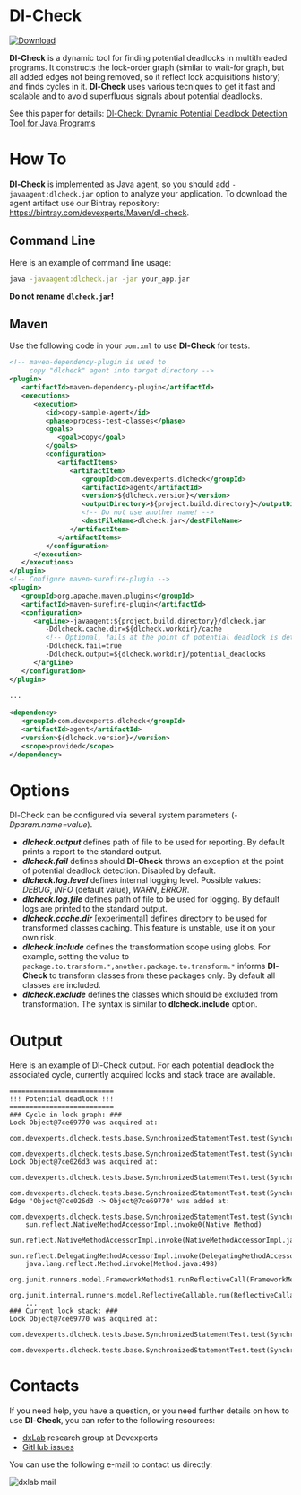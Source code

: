 # Dl-Check 

[ ![Download](https://api.bintray.com/packages/devexperts/Maven/dl-check/images/download.svg) ](https://bintray.com/devexperts/Maven/dl-check/_latestVersion)

**Dl-Check** is a dynamic tool for finding potential deadlocks in multithreaded programs. It constructs the lock-order graph (similar to wait-for graph, but all added edges not being removed, so it reflect lock acquisitions history) and finds cycles in it. **Dl-Check** uses various tecniques to get it fast and scalable and to avoid superfluous signals about potential deadlocks.

See this paper for details: [Dl-Check: Dynamic Potential Deadlock Detection Tool for Java Programs](https://link.springer.com/chapter/10.1007/978-3-319-71734-0_6)

# How To
**Dl-Check** is implemented as Java agent, so you should add ```-javaagent:dlcheck.jar``` option to analyze your application. To download the agent artifact use our Bintray repository: https://bintray.com/devexperts/Maven/dl-check. 

## Command Line
Here is an example of command line usage:

```bash
java -javaagent:dlcheck.jar -jar your_app.jar 
```

**Do not rename ```dlcheck.jar```!**

## Maven
Use the following code in your ```pom.xml``` to use **Dl-Check** for tests. 

```xml
<!-- maven-dependency-plugin is used to 
     copy "dlcheck" agent into target directory -->
<plugin>
   <artifactId>maven-dependency-plugin</artifactId>
   <executions>
      <execution>
         <id>copy-sample-agent</id>
         <phase>process-test-classes</phase>
         <goals>
            <goal>copy</goal>
         </goals>
         <configuration>
            <artifactItems>
               <artifactItem>
                  <groupId>com.devexperts.dlcheck</groupId>
                  <artifactId>agent</artifactId>
                  <version>${dlcheck.version}</version>
                  <outputDirectory>${project.build.directory}</outputDirectory>
                  <!-- Do not use another name! -->
                  <destFileName>dlcheck.jar</destFileName> 
               </artifactItem>
            </artifactItems>
         </configuration>
      </execution>
   </executions>
</plugin>
<!-- Configure maven-surefire-plugin -->
<plugin>
   <groupId>org.apache.maven.plugins</groupId>
   <artifactId>maven-surefire-plugin</artifactId>
   <configuration>
      <argLine>-javaagent:${project.build.directory}/dlcheck.jar
         -Ddlcheck.cache.dir=${dlcheck.workdir}/cache
         <!-- Optional, fails at the point of potential deadlock is detected -->
         -Ddlcheck.fail=true 
         -Ddlcheck.output=${dlcheck.workdir}/potential_deadlocks
      </argLine>
   </configuration>
</plugin> 
  
...
  
<dependency>
   <groupId>com.devexperts.dlcheck</groupId>
   <artifactId>agent</artifactId>
   <version>${dlcheck.version}</version>
   <scope>provided</scope>
</dependency>
```

# Options
Dl-Check can be configured via several system parameters (*-Dparam.name=value*).

* ***dlcheck.output*** defines path of file to be used for reporting. By default prints a report to the standard output.
* ***dlcheck.fail*** defines should **Dl-Check** throws an exception at the point of potential deadlock detection. Disabled by default.
* ***dlcheck.log.level*** defines internal logging level. Possible values: *DEBUG*, *INFO* (default value), *WARN*, *ERROR*.
* ***dlcheck.log.file*** defines path of file to be used for logging. By default logs are printed to the standard output.
* ***dlcheck.cache.dir*** [experimental] defines directory to be used for transformed classes caching. This feature is unstable, use it on your own risk.
* ***dlcheck.include*** defines the transformation scope using globs. For example, setting the value to ```package.to.transform.*,another.package.to.transform.*``` informs **Dl-Check** to transform classes from these packages only. By default all classes are included.
* ***dlcheck.exclude*** defines the classes which should be excluded from transformation. The syntax is similar to **dlcheck.include** option.

# Output
Here is an example of Dl-Check output. For each potential deadlock the associated cycle, currently acquired locks and stack trace are available.

```
==========================
!!! Potential deadlock !!!
==========================
### Cycle in lock graph: ###
Lock Object@7ce69770 was acquired at:
	com.devexperts.dlcheck.tests.base.SynchronizedStatementTest.test(SynchronizedStatementTest.java:37)
	com.devexperts.dlcheck.tests.base.SynchronizedStatementTest.test(SynchronizedStatementTest.java:40)
Lock Object@7ce026d3 was acquired at:
	com.devexperts.dlcheck.tests.base.SynchronizedStatementTest.test(SynchronizedStatementTest.java:36)
	com.devexperts.dlcheck.tests.base.SynchronizedStatementTest.test(SynchronizedStatementTest.java:41)
Edge 'Object@7ce026d3 -> Object@7ce69770' was added at:
	com.devexperts.dlcheck.tests.base.SynchronizedStatementTest.test(SynchronizedStatementTest.java:41)
	sun.reflect.NativeMethodAccessorImpl.invoke0(Native Method)
	sun.reflect.NativeMethodAccessorImpl.invoke(NativeMethodAccessorImpl.java:62)
	sun.reflect.DelegatingMethodAccessorImpl.invoke(DelegatingMethodAccessorImpl.java:43)
	java.lang.reflect.Method.invoke(Method.java:498)
	org.junit.runners.model.FrameworkMethod$1.runReflectiveCall(FrameworkMethod.java:50)
	org.junit.internal.runners.model.ReflectiveCallable.run(ReflectiveCallable.java:12)
	...
### Current lock stack: ###
Lock Object@7ce69770 was acquired at:
	com.devexperts.dlcheck.tests.base.SynchronizedStatementTest.test(SynchronizedStatementTest.java:37)
	com.devexperts.dlcheck.tests.base.SynchronizedStatementTest.test(SynchronizedStatementTest.java:40)
```


# Contacts
If you need help, you have a question, or you need further details on how to use **Dl-Check**, you can refer to the following resources:

* [dxLab](https://code.devexperts.com/) research group at Devexperts
* [GitHub issues](https://github.com/Devexperts/dlcheck/issues)

You can use the following e-mail to contact us directly:

![dxlab mail](dxlab-mail.png)

